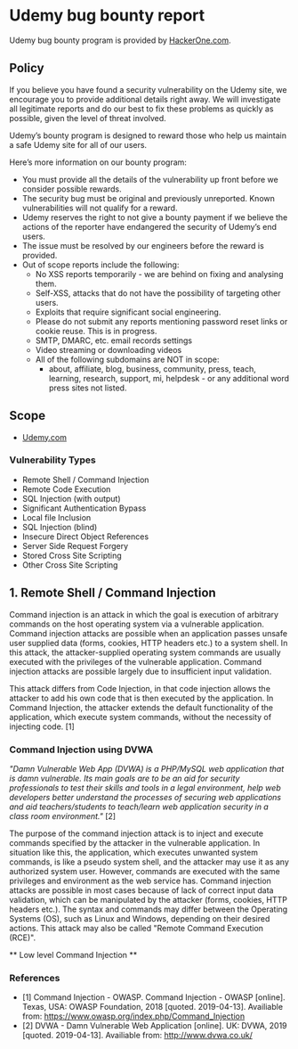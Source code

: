 # Udemy bug bounty report 
Udemy bug bounty program is provided by [HackerOne.com](https://hackerone.com/udemy). 

## Policy
If you believe you have found a security vulnerability on the Udemy site, we encourage you to provide additional details right away. We will investigate all legitimate reports and do our best to fix these problems as quickly as possible, given the level of threat involved.

Udemy’s bounty program is designed to reward those who help us maintain a safe Udemy site for all of our users.

Here’s more information on our bounty program:

- You must provide all the details of the vulnerability up front before we consider possible rewards.
- The security bug must be original and previously unreported. Known vulnerabilities will not qualify for a reward.
- Udemy reserves the right to not give a bounty payment if we believe the actions of the reporter have endangered the security of Udemy’s end users.
- The issue must be resolved by our engineers before the reward is provided.
- Out of scope reports include the following:
    - No XSS reports temporarily - we are behind on fixing and analysing them.
    - Self-XSS, attacks that do not have the possibility of targeting other users.
    - Exploits that require significant social engineering.
    - Please do not submit any reports mentioning password reset links or cookie reuse. This is in progress.
    - SMTP, DMARC, etc. email records settings
    - Video streaming or downloading videos
    - All of the following subdomains are NOT in scope:
        - about, affiliate, blog, business, community, press, teach, learning, research, support, mi, helpdesk - or any additional word press sites not listed.

## Scope
- [Udemy.com](https://www.udemy.com/)

### Vulnerability Types
* Remote Shell / Command Injection
* Remote Code Execution
* SQL Injection (with output)
* Significant Authentication Bypass
* Local file Inclusion
* SQL Injection (blind)
* Insecure Direct Object References
* Server Side Request Forgery
* Stored Cross Site Scripting
* Other Cross Site Scripting

## 1. Remote Shell / Command Injection
Command injection is an attack in which the goal is execution of arbitrary commands on the host operating system via a vulnerable application. 
Command injection attacks are possible when an application passes unsafe user supplied data (forms, cookies, HTTP headers etc.) to a system shell. 
In this attack, the attacker-supplied operating system commands are usually executed with the privileges of the vulnerable application. 
Command injection attacks are possible largely due to insufficient input validation.

This attack differs from Code Injection, in that code injection allows the attacker to add his own code that is then executed by the application. 
In Command Injection, the attacker extends the default functionality of the application, which execute system commands, without the necessity of injecting code. [1]

### Command Injection using DVWA
_"Damn Vulnerable Web App (DVWA) is a PHP/MySQL web application that is damn vulnerable. 
Its main goals are to be an aid for security professionals to test their skills and tools in a legal environment, 
help web developers better understand the processes of securing web applications and aid teachers/students to teach/learn web application security in a class room environment."_ [2]

The purpose of the command injection attack is to inject and execute commands specified by the attacker in the vulnerable application. 
In situation like this, the application, which executes unwanted system commands, is like a pseudo system shell, and the attacker may use it as any authorized system user. 
However, commands are executed with the same privileges and environment as the web service has.
Command injection attacks are possible in most cases because of lack of correct input data validation, which can be manipulated by the attacker (forms, cookies, HTTP headers etc.).
The syntax and commands may differ between the Operating Systems (OS), such as Linux and Windows, depending on their desired actions.
This attack may also be called "Remote Command Execution (RCE)".

** Low level Command Injection ** 



### References
- [1] Command Injection - OWASP. Command Injection - OWASP [online]. Texas, USA: OWASP Foundation, 2018 [quoted. 2019-04-13]. Availiable from: https://www.owasp.org/index.php/Command_Injection
- [2] DVWA - Damn Vulnerable Web Application [online]. UK: DVWA, 2019 [quoted. 2019-04-13]. Availiable from: http://www.dvwa.co.uk/
